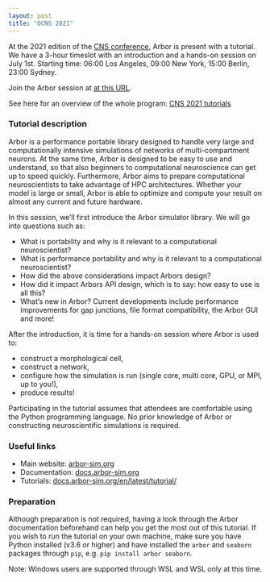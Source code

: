 ```yaml
---
layout: post
title: "OCNS 2021"
---
```


At the 2021 edition of the [CNS conference](https://www.cnsorg.org/cns-2021), Arbor is present with a tutorial. We have a 3-hour timeslot with an introduction and a hands-on session on July 1st. Starting time: 06:00 Los Angeles, 09:00 New York, 15:00 Berlin, 23:00 Sydney.

Join the Arbor session at [at this URL](https://webconf.fz-juelich.de/b/hui-frn-onh-m6x).

See here for an overview of the whole program: [CNS 2021 tutorials](https://www.cnsorg.org/cns-2021-tutorials)

### Tutorial description

Arbor is a performance portable library designed to handle very large and computationally intensive simulations of networks of multi-compartment neurons. At the same time, Arbor is designed to be easy to use and understand, so that also beginners to computational neuroscience can get up to speed quickly. Furthermore, Arbor aims to prepare computational neuroscientists to take advantage of HPC architectures. Whether your model is large or small, Arbor is able to optimize and compute your result on almost any current and future hardware.

In this session, we’ll first introduce the Arbor simulator library. We will go into questions such as:

* What is portability and why is it relevant to a computational neuroscientist?
* What is performance portability and why is it relevant to a computational neuroscientist?
* How did the above considerations impact Arbors design?
* How did it impact Arbors API design, which is to say: how easy to use is all this?
* What’s new in Arbor? Current developments include performance improvements for gap junctions, file format compatibility, the Arbor GUI and more!

After the introduction, it is time for a hands-on session where Arbor is used to:

* construct a morphological cell,
* construct a network,
* configure how the simulation is run (single core, multi core, GPU, or MPI, up to you!),
* produce results!

Participating in the tutorial assumes that attendees are comfortable using the Python programming language. No prior knowledge of Arbor or constructing neuroscientific simulations is required.
​
### Useful links

* Main website: [arbor-sim.org](https://arbor-sim.org)
* Documentation: [docs.arbor-sim.org](https://docs.arbor-sim.org)
* Tutorials: [docs.arbor-sim.org/en/latest/tutorial/](https://docs.arbor-sim.org/en/latest/tutorial/)

### Preparation

Although preparation is not required, having a look through the Arbor documentation beforehand can help you get the most out of this tutorial. If you wish to run the tutorial on your own machine, make sure you have Python installed (v3.6 or higher) and have installed the `arbor` and `seaborn` packages through `pip`, e.g. `pip install arbor seaborn`.

Note: Windows users are supported through WSL and WSL only at this time.